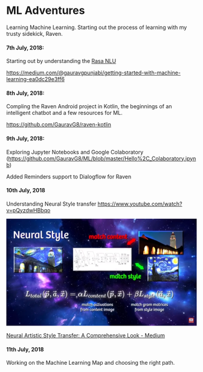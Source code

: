 # ML Adventures
Learning Machine Learning. Starting out the process of learning with my trusty sidekick, Raven.

#### 7th July, 2018: 
Starting out by understanding the [Rasa NLU](https://github.com/GauravG8/rasa_nlu)

https://medium.com/@gauravgpunjabi/getting-started-with-machine-learning-ea0dc29e3ff6

#### 8th July, 2018:
Compling the Raven Android project in Kotlin, the beginnings of an intelligent chatbot and a few resources for ML.

https://github.com/GauravG8/raven-kotlin

#### 9th July, 2018:
Exploring Jupyter Notebooks and Google Colaboratory (https://github.com/GauravG8/ML/blob/master/Hello%2C_Colaboratory.ipynb)

Added Reminders support to Dialogflow for Raven


#### 10th July, 2018
Understanding Neural Style transfer
https://www.youtube.com/watch?v=pQyzdwHBbqo

![Neural Style Transfer](https://github.com/GauravG8/ML/blob/master/neural-style-transfer/nst_2018-07-10_3.png)

[Neural Artistic Style Transfer: A Comprehensive Look - Medium](https://medium.com/artists-and-machine-intelligence/neural-artistic-style-transfer-a-comprehensive-look-f54d8649c199)

#### 11th July, 2018
Working on the Machine Learning Map and choosing the right path. 
